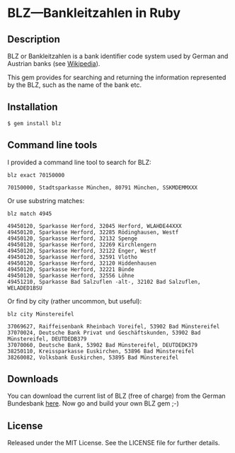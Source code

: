 # BLZ&mdash;Bankleitzahlen in Ruby

## Description

BLZ or Bankleitzahlen is a bank identifier code system used by German
and Austrian banks (see [Wikipedia](http://en.wikipedia.org/wiki/Bankleitzahl)). 
 
This gem provides for searching and returning the information
represented by the BLZ, such as the name of the bank etc.

## Installation

    $ gem install blz

## Command line tools

I provided a command line tool to search for BLZ:

    blz exact 70150000
    
    70150000, Stadtsparkasse München, 80791 München, SSKMDEMMXXX

Or use substring matches:

    blz match 4945

    49450120, Sparkasse Herford, 32045 Herford, WLAHDE44XXX
    49450120, Sparkasse Herford, 32285 Rödinghausen, Westf
    49450120, Sparkasse Herford, 32132 Spenge
    49450120, Sparkasse Herford, 32269 Kirchlengern
    49450120, Sparkasse Herford, 32122 Enger, Westf
    49450120, Sparkasse Herford, 32591 Vlotho
    49450120, Sparkasse Herford, 32120 Hiddenhausen
    49450120, Sparkasse Herford, 32221 Bünde
    49450120, Sparkasse Herford, 32556 Löhne
    49451210, Sparkasse Bad Salzuflen -alt-, 32102 Bad Salzuflen, WELADED1BSU

Or find by city (rather uncommon, but useful):

    blz city Münstereifel

    37069627, Raiffeisenbank Rheinbach Voreifel, 53902 Bad Münstereifel
    37070024, Deutsche Bank Privat und Geschäftskunden, 53902 Bad Münstereifel, DEUTDEDB379
    37070060, Deutsche Bank, 53902 Bad Münstereifel, DEUTDEDK379
    38250110, Kreissparkasse Euskirchen, 53896 Bad Münstereifel
    38260082, Volksbank Euskirchen, 53895 Bad Münstereifel

## Downloads

You can download the current list of BLZ (free of charge)
from the German Bundesbank
[here](http://www.bundesbank.de/Redaktion/DE/Standardartikel/Kerngeschaeftsfelder/Unbarer_Zahlungsverkehr/bankleitzahlen_download.html).
Now go and build your own BLZ gem ;-)

## License

Released under the MIT License. See the LICENSE file for further
details.

